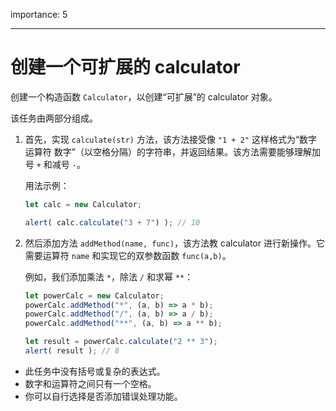 importance: 5

---

# 创建一个可扩展的 calculator

创建一个构造函数 `Calculator`，以创建“可扩展”的 calculator 对象。

该任务由两部分组成。

1. 首先，实现 `calculate(str)` 方法，该方法接受像 `"1 + 2"` 这样格式为“数字 运算符 数字”（以空格分隔）的字符串，并返回结果。该方法需要能够理解加号 `+` 和减号 `-`。

    用法示例：

    ```js
    let calc = new Calculator;

    alert( calc.calculate("3 + 7") ); // 10
    ```
2. 然后添加方法 `addMethod(name, func)`，该方法教 calculator 进行新操作。它需要运算符 `name` 和实现它的双参数函数 `func(a,b)`。

    例如，我们添加乘法 `*`，除法 `/` 和求幂 `**`：

    ```js
    let powerCalc = new Calculator;
    powerCalc.addMethod("*", (a, b) => a * b);
    powerCalc.addMethod("/", (a, b) => a / b);
    powerCalc.addMethod("**", (a, b) => a ** b);

    let result = powerCalc.calculate("2 ** 3");
    alert( result ); // 8
    ```

- 此任务中没有括号或复杂的表达式。
- 数字和运算符之间只有一个空格。
- 你可以自行选择是否添加错误处理功能。
